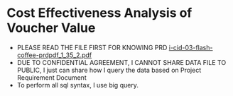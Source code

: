 # Cost Effectiveness Analysis of Voucher Value
- PLEASE READ THE FILE FIRST FOR KNOWING PRD
[i-cid-03-flash-coffee-prdpdf_1_35_2.pdf](https://github.com/IcamThePlayMaker/test/files/10202092/i-cid-03-flash-coffee-prdpdf_1_35_2.pdf)
- DUE TO CONFIDENTIAL AGREEMENT, I CANNOT SHARE DATA FILE TO PUBLIC, I just can share how I query the data based on Project Requirement Document
- To perform all sql syntax, I use big query. 
